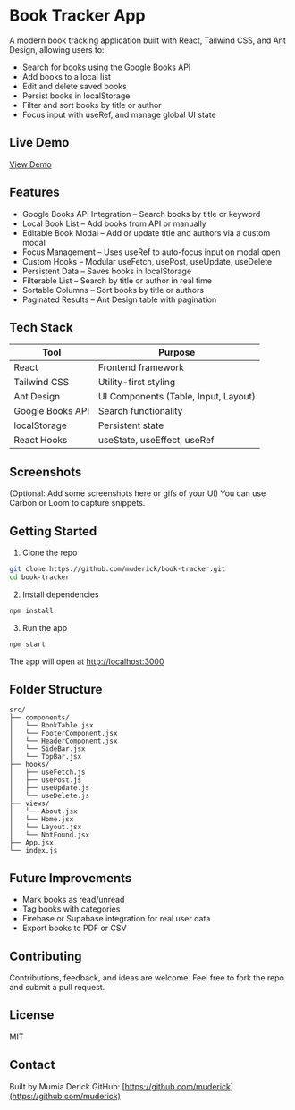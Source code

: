 # Book Tracker App

A modern book tracking application built with React, Tailwind CSS, and Ant Design, allowing users to:

* Search for books using the Google Books API
* Add books to a local list
* Edit and delete saved books
* Persist books in localStorage
* Filter and sort books by title or author
* Focus input with useRef, and manage global UI state

## Live Demo

[View Demo](https://react-book-tracker.vercel.app)

## Features

* Google Books API Integration – Search books by title or keyword
* Local Book List – Add books from API or manually
* Editable Book Modal – Add or update title and authors via a custom modal
* Focus Management – Uses useRef to auto-focus input on modal open
* Custom Hooks – Modular useFetch, usePost, useUpdate, useDelete
* Persistent Data – Saves books in localStorage
* Filterable List – Search by title or author in real time
* Sortable Columns – Sort books by title or authors
* Paginated Results – Ant Design table with pagination

## Tech Stack

| Tool             | Purpose                              |
| ---------------- | ------------------------------------ |
| React            | Frontend framework                   |
| Tailwind CSS     | Utility-first styling                |
| Ant Design       | UI Components (Table, Input, Layout) |
| Google Books API | Search functionality                 |
| localStorage     | Persistent state                     |
| React Hooks      | useState, useEffect, useRef          |

## Screenshots

(Optional: Add some screenshots here or gifs of your UI)
You can use Carbon or Loom to capture snippets.

## Getting Started

1. Clone the repo

```bash
git clone https://github.com/muderick/book-tracker.git
cd book-tracker
```

2. Install dependencies

```bash
npm install
```

3. Run the app

```bash
npm start
```

The app will open at [http://localhost:3000](http://localhost:3000)

## Folder Structure

```
src/
├── components/
│   └── BookTable.jsx
│   └── FooterComponent.jsx
│   └── HeaderComponent.jsx
│   └── SideBar.jsx
│   └── TopBar.jsx
├── hooks/
│   ├── useFetch.js
│   ├── usePost.js
│   ├── useUpdate.js
│   └── useDelete.js
├── views/
│   └── About.jsx
│   └── Home.jsx
│   └── Layout.jsx
│   └── NotFound.jsx
├── App.jsx
└── index.js
```

## Future Improvements

* Mark books as read/unread
* Tag books with categories
* Firebase or Supabase integration for real user data
* Export books to PDF or CSV

## Contributing

Contributions, feedback, and ideas are welcome. Feel free to fork the repo and submit a pull request.

## License

MIT

## Contact

Built by Mumia Derick
GitHub: [https://github.com/muderick](https://github.com/muderick)
